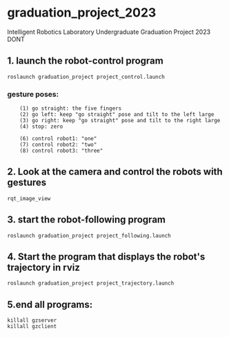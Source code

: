 # graduation_project_2023
Intelligent Robotics Laboratory Undergraduate Graduation Project 2023 DONT

## 1. launch the robot-control program

    roslaunch graduation_project project_control.launch

  ### gesture poses:

        (1) go straight: the five fingers
        (2) go left: keep "go straight" pose and tilt to the left large
        (3) go right: keep "go straight" pose and tilt to the right large
        (4) stop: zero

        (6) control robot1: "one" 
        (7) control robot2: "two" 
        (8) control robot3: "three" 


## 2. Look at the camera and control the robots with gestures

    rqt_image_view


## 3. start the robot-following program

    roslaunch graduation_project project_following.launch


## 4. Start the program that displays the robot's trajectory in rviz

    roslaunch graduation_project project_trajectory.launch



## 5.end all programs:

    killall gzserver
    killall gzclient

